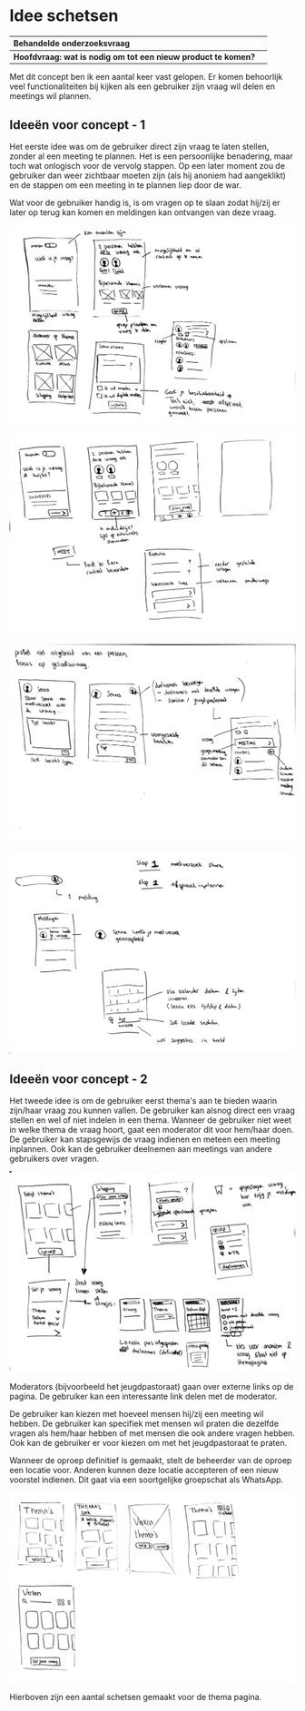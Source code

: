# Idee schetsen

| Behandelde onderzoeksvraag |  |
| :--- | :--- |
| **Hoofdvraag: wat is nodig om tot een nieuw product te komen?** |  |

Met dit concept ben ik een aantal keer vast gelopen. Er komen behoorlijk veel functionaliteiten bij kijken als een gebruiker zijn vraag wil delen en meetings wil plannen. 

## Ideeën voor concept - 1

Het eerste idee was om de gebruiker direct zijn vraag te laten stellen, zonder al een meeting te plannen. Het is een persoonlijke benadering, maar toch wat onlogisch voor de vervolg stappen. Op een later moment zou de gebruiker dan weer zichtbaar moeten zijn \(als hij anoniem had aangeklikt\) en de stappen om een meeting in te plannen liep door de war. 

Wat voor de gebruiker handig is, is om vragen op te slaan zodat hij/zij er later op terug kan komen en meldingen kan ontvangen van deze vraag.

![Geloofsvragen met bijbehorende thema&apos;s en reageren op elkaar](../.gitbook/assets/img_3374.JPG)

![Mogelijkheid tot anoniem vraag stellen](../.gitbook/assets/img_3373%20%281%29.JPG)

![Focus op geloofsvragen en niet op een profiel van iemand](../.gitbook/assets/img_3376.JPG)

![Idee&#xEB;n over verzoek sturen en afspraak inplannen](../.gitbook/assets/img_3375.JPG)

## Ideeën voor concept - 2

Het tweede idee is om de gebruiker eerst thema's aan te bieden waarin zijn/haar vraag zou kunnen vallen. De gebruiker kan alsnog direct een vraag stellen en wel of niet indelen in een thema. Wanneer de gebruiker niet weet in welke thema de vraag hoort, gaat een moderator dit voor hem/haar doen. De gebruiker kan stapsgewijs de vraag indienen en meteen een meeting inplannen. Ook kan de gebruiker deelnemen aan meetings van andere gebruikers over vragen.

![](../.gitbook/assets/img_3378.JPG)

Moderators \(bijvoorbeeld het jeugdpastoraat\) gaan over externe links op de pagina. De gebruiker kan een interessante link delen met de moderator.

De gebruiker kan kiezen met hoeveel mensen hij/zij een meeting wil hebben. De gebruiker kan specifiek met mensen wil praten die dezelfde vragen als hem/haar hebben of met mensen die ook andere vragen hebben. Ook kan de gebruiker er voor kiezen om met het jeugdpastoraat te praten.

Wanneer de oproep definitief is gemaakt, stelt de beheerder van de oproep een locatie voor. Anderen kunnen deze locatie accepteren of een nieuw voorstel indienen. Dit gaat via een soortgelijke groepschat als WhatsApp.

![](../.gitbook/assets/img_3433.jpg)

Hierboven zijn een aantal schetsen gemaakt voor de thema pagina.

